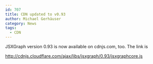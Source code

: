 ```yaml
---
id: 707
title: CDN updated to v0.93
author: Michael Gerhäuser
category: News
tags:
  - CDN
---
```

JSXGraph version 0.93 is now available on cdnjs.com, too. The link is

<http://cdnjs.cloudflare.com/ajax/libs/jsxgraph/0.93/jsxgraphcore.js>